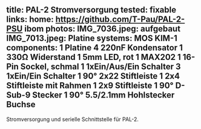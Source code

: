 title: PAL-2 Stromversorgung
tested: fixable
links:
    home: https://github.com/T-Pau/PAL-2-PSU
    ibom
photos:
    IMG_7036.jpeg: aufgebaut
    IMG_7013.jpeg: Platine
systems:
    MOS KIM-1
components:
    1 Platine
    4 220nF Kondensator
    1 330Ω Widerstand
    1 5mm LED, rot
    1 MAX202
    1 16-Pin Sockel, schmal
    1 1xEin/Aus/Ein Schalter
    3 1xEin/Ein Schalter
    1 90° 2x22 Stiftleiste
    1 2x4 Stiftleiste mit Rahmen
    1 2x9 Stiftleiste
    1 90° D-Sub-9 Stecker
    1 90° 5.5/2.1mm Hohlstecker Buchse
--- 
Stromversorgung und serielle Schnittstelle für PAL-2.
